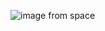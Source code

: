 ![image from space](https://media1.popsugar-assets.com/files/thumbor/cazUB_UxCS7Tz3Lfj_UMoy4nqpU/fit-in/1024x1024/filters:format_auto-!!-:strip_icc-!!-/2020/04/09/026/n/1922441/1da292c59bfd79f8_GettyImages-171330891/i/Pretty-Pictures-Earth.jpg)
